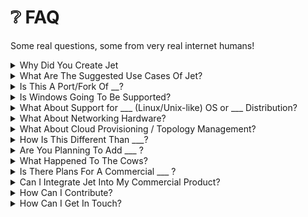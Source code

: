 # ❔ FAQ

Some real questions, some from very real internet humans!

<details>

<summary>Why Did You Create Jet</summary>

[See the homepage blurbs for this one](../).  Jet is being led by Michael DeHaan, the original creator of Ansible. As the saying goes, this is _not_ our first rodeo.

In short, we want to make a free-forever open source automation platform that is fulfilling to use, taking advantage of vast experience in this space, and ensuring automation remains stable and reliable for the next decade, if not longer.&#x20;

Jet should not be a tool you have to deeply study and keep up with, and should be easy to understand, learn, and read. Speed and scaling will be major benefits thanks to Rust and [future plans](../connectivity/agent-mode.md), but we are concerned about ease of use, language clarity, and stability first.

If we do our jobs right, if you write some content in Jet, come back to it years later, and upgrade the program, you shouldn't have to change anything. Of course, it's fun to work on scaling problems and we have no doubt we'll have an absolutely amazing system for that. I guess the answer here is really "both of those reasons".

</details>

<details>

<summary>What Are The Suggested Use Cases Of Jet?</summary>

Many things! Typically, today, automation tools like Jet have a strong role in configuration of classic (non-containerized) systems, stateful data and messaging layers, bare-metal machines, on-premise infrastructure, and in managing the barely considered set of machines I'd like to call the _undercloud._&#x20;

Jet can configure an OS, be used to create a VM image or base image, deploy software, run ad-hoc tasks like applying hotfixes, or just be the world's best ssh-in-a-for-loop command blaster on the planet.&#x20;

While some may have thought the needs for such systems have diminished with the advent of popular immutable systems approaches (ie docker), or even serverless lambda functions, this has  _not_ been the case. Even in container worlds, the supporting management infrastructure supporting it is (suprisingly) more complex than the world that existed before, which _increases_ the needs for Jet, rather than reducing it.

You can probably come up with your own emergent use cases for Jet, such as deploying test workloads to a fleet of machines, bootstrapping arbitrary programs, or writing a script that kicks off other kinds of remote workers. Jet does not care how you use it!

</details>

<details>

<summary>Is This A Port/Fork Of __?</summary>

Jet is about building a new automation system based on vast experience writing and using automation systems, including Michael's _creating_ the one you are probably thinking of! The original code for Jet was written completely from scratch.

We've taken the opportunity to revisit nearly all decisions we made with classic versions of past tools and taken many great alternative approaches in many areas. &#x20;

Rather than call out the specific examples, we encourage you to read the documentation without assumptions about prior systems, and be surprised. Jet should feel familiar, but also refreshingly streamlined and different.

</details>

<details>

<summary>Is Windows Going To Be Supported?</summary>

Sorry, no, the opportunity cost would be too high.&#x20;

We'll go out and say it - there will likely _never_ be Microsoft Windows support in Jet because it would dillute our focus to build excellent automation solutions for Linux, BSD, and Unix-like systems.&#x20;

Unix-like systems have have various features and things in common that make them easy to support in unison with one another. Every second spent on Windows is one not helping users who are not managing windows boxes, with is the vast majority of our audience and we do not want to manage the upkeep and testing of Windows code.  This isn't saying a bad thing about Windows, it's just committing to focus.

We understand people do have to manage Windows machines, but these are usually managed by disjoint teams, so we don't think it is important for one tool to do everything. We do wish Microsoft would develop better tools in this area, and would encourage users to put better pressure on them to do so.

We owe our Linux, Mac, and potential BSD users too much to spend any time on Windows, and adopting Windows pull requests into the tree would be accepting code we do not use or regularly test. We're not saying Windows is bad, we're just saying it is too different and would be like a car garage also serving as a giraffe veternarian, or vice versa. Both are important roles, you would not want the same tools used in both roles.

We mainly develop our Rust code on Macs and we feel /most/ of the IT operations and development professionals are on Macs these days. Jet runs very well from there. We are also open to more modules specifically for Macs.

For those with Windows laptops wishing to only automate Linux and Unix machines, we recommend a virtualized instance of some kind to run jet from -- even if things do work, it is not a tested platform and we can not answer any tickets about Windows control machine problems if they arise, nor we will alter code to make Jet run better from that platform.

</details>

<details>

<summary>What About Support for ___ (Linux/Unix-like) OS or ___ Distribution?</summary>

We are open to patches to add support for any popular not-included Linux distribution, including it's most favored stable package management modules.  [Most are already covered](../community/status.md). If something is not there, don't assume we don't want it, [stop by our Discord](../community/discord-chat.md) and let's chat!

</details>

<details>

<summary>What About Networking Hardware?</summary>

We are open to pointing towards great [external modules](../modules/external-modules.md) that people develop but think these platforms need better intent-based APIs (and standards!) in general.&#x20;

Using Jet, which is designed to manage systems that support Unix-like behaviors, would not neccessarily make sense for networking hardware and would limit the degree of support, attention, and testing we can apply to primary use cases.&#x20;

In both SSH and future planetary scale modes, it would be neccessary to designate certain hosts to serve as jump points to talk to such hardware and we do not feel this really makes sense for the design.

We would like to leave solving network automation up to network professionals to develop new and interesting solutions for network topologies -- independent of where we want to go around managing regular computer systems.  These may look nothing like classic "infrastructure as code" systems at all!

One exception - modules to talk to load balancers are 100% welcome as this is a frequent thing to want to do in the middle of OS automation, provided we can wrap CLI tools that already exist.  This is really easy to maintain the way Jet's modules are implemented. &#x20;

</details>

<details>

<summary>What About Cloud Provisioning / Topology Management?</summary>

Generally, we think purpose-built tools should be used and are eyeing the recent open-source forks of Terraform as well as other tools in this space. Cloud Formation may be more appropriate for some AWS users and may offer some advantages over third party tools.&#x20;

Should these tools develop to support easy integration with Jet or Rust code, we may consider wrapping them to provide cloud topology directly in jetp's YAML (possibly with a new construct other than a play targetting groups of hosts).

We also recognize some automation content may need to interact with a few cloud APIs in the course of updating stateful cloud layers (S3 is one example) and we are open to modules that wrap cloud cli commands where the commands themselves are not otherwise simplistic or declarative enough in the playbook or would benefit from some wrappers to make them more declarative and report on state changes.

</details>

<details>

<summary>How Is This Different Than ___?</summary>

Over the years I've gotten this question a _lot_, and really, we recommend learning from direct experience. Anything else we'd say would be marketing -- we want you to use the tools that are the best fit for you, even if this means not using Jet.&#x20;

This documentation site and examples should give you a good idea of how things are structured and what we value. If you still have a question, [hop by Discord](../community/discord-chat.md).

</details>

<details>

<summary>Are You Planning To Add ___ ?</summary>

Maybe! See the roadmap for immediate plans, but there's a good chance we didn't even think of your idea yet.  Or maybe it's just not on the Roadmap or we thought it was implicit.  [Hop by Discord](../community/discord-chat.md).  We think the best part of open source is all of the ideas coming from everywhere and we're better from learning and hearing from everyone!

</details>

<details>

<summary>What Happened To The Cows?</summary>

They are retired at a nice farm a few counties over from you. You can come and visit them if you like.

</details>

<details>

<summary>Is There Plans For A Commercial ___ ?</summary>

There's nothing wrong with commerical software, but no -- in fact, quite the opposite, we have plans to _never_ create any commercial / closed-source software, ever, regardless of what happens!

We really want everything we develop to be free, and if any "up the stack" future management tools emerge from this project, we also want them to be fully free forever.  The most valuable thing to us is the community that builds around Jet and our own freedom to build what we think is right and we will do nothing to compromise that - which includes not taking venture capital, entertaining buy-outs, or adopting business models that encourage mandatory growth.

We do expect to offer private support for commerical enterprises in the future but are committed to making free tools for everyone to use, share, and develop together. Even this will never impact our mission or limit what we are going to build.

Our original vision was "what if automation was part of something like coreutils" and it doesn't make sense to us to imagine an enterprise version of "/usr/bin/ls" or have some "/usr/bin/ls" wrapper product. That wouldn't make any sense for /usr/bin/ls, and would not make sense here.

We generally think our plans shouldn't require any future GUIs and management software, and will elaborate more on that as new features emerge and plans are revealed.  We are open to seeing what evolves, and may make something great in that space anyway. If we make something it will always be free. If we develop anything new, it will be open source and easy to install in your own environments by a variety of mechanisms. We will never make an open source effort complicated or limited so we can sell a more polished, easier to deploy SaaS version.

</details>

<details>

<summary>Can I Integrate Jet Into My Commercial Product?</summary>

Yes! We suspect many ISVs will want to integrate Jet into their product offerings, and we absolutely welcome that. Having jetp as a reliable asset for the distant future includes being able to use it as part of larger tool suites without fears of license changes, retractions, or price gouging. Our commitment to language stability between versions of Jet should work well in your favor and be beneficial for your customers seeking automation solutions. There are some things you will need to consider to remain compliant with the license.

We do not offer GPLv3 license exceptions or alternative licenses and Jet's copyright is shared among all contributors. If using jet, you will be, by unavoidable definition, using GPLv3 licensed software and need to be aware of the implications to avoid distribution triggers if you allow downloading or installation outside of your SaaS environment, now or in the future, or jet-derivatives run on customer owned infrastructure.

Our integration advice is to call the jet binary built from the _unmodified_ Rust source code and use our log data to understand what jet is doing. Avoid embedding jet's code in a larger Rust program and avoid having patches against the jet source code tree. Not only does this avoid GPL questions, this is also a more stable way to consume the project and will be a requirement of any future "certified vendor" program we offer. If, theoretically, users come into channel asking about modified or stale versions of the jet program, this will rather quickly result in potential confusion we wish to avoid as we cannot support questions about derivative programs.

To make things easier, we can also clarify that _external_ (non-Rust) modules and CLI-invocation are not considered linkage or distribution for GPL purposes. Inventory scripts copied from 'jeti' may have their own specific licenses and executing of in-house inventory scripts are not considered linkage either - if you modify them and distribute a GPL inventory script, release the code for them. With all of this considered, the license should really not be a concern for any well-meaning integration that builds itself around invoking the jetp binary and using log data.

In addition to license questions, we also really want to support vendors building integrations so all consumers of jet get a great experience. There will likely be ISV-tier support & an approved vendor certification added once a support offering is launched, that we would strongly encourage all ISVs to explore it. Knowing your business and product means we can make sure the tools we build can continue to work well in those environments and be able to plan for the needs of your customers.  [Contact us if you would like to explore details](mailto:michael@michaeldehaan.net).

</details>

<details>

<summary>How Can I Contribute?</summary>

[See this guide over here!](../community/contributing.md)

</details>

<details>

<summary>How Can I Get In Touch?</summary>

If you have a sensitive question that you'd rather not share on Discord or cannot join Discord for some reason related to work security preferences, or perhaps you just want to invite us to a podcast (thanks!), you can [email Michael ](mailto:michael@michaeldehaan.net)directly.  We look forward to hearing from you!

</details>



